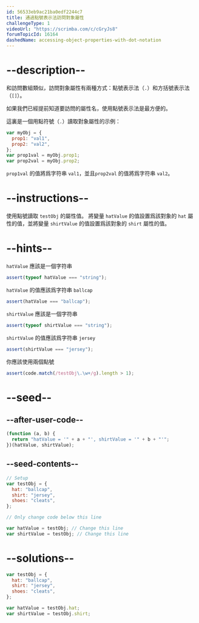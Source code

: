 ```yaml
---
id: 56533eb9ac21ba0edf2244c7
title: 通過點號表示法訪問對象屬性
challengeType: 1
videoUrl: "https://scrimba.com/c/cGryJs8"
forumTopicId: 16164
dashedName: accessing-object-properties-with-dot-notation
---
```


# --description--

和訪問數組類似，訪問對象屬性有兩種方式：點號表示法（`.`）和方括號表示法（`[]`）。

如果我們已經提前知道要訪問的屬性名，使用點號表示法是最方便的。

這裏是一個用點符號（`.`）讀取對象屬性的示例：

```js
var myObj = {
  prop1: "val1",
  prop2: "val2",
};
var prop1val = myObj.prop1;
var prop2val = myObj.prop2;
```

`prop1val` 的值將爲字符串 `val1`，並且`prop2val` 的值將爲字符串 `val2`。

# --instructions--

使用點號讀取 `testObj` 的屬性值。 將變量 `hatValue` 的值設置爲該對象的 `hat` 屬性的值，並將變量 `shirtValue` 的值設置爲該對象的 `shirt` 屬性的值。

# --hints--

`hatValue` 應該是一個字符串

```js
assert(typeof hatValue === "string");
```

`hatValue` 的值應該爲字符串 `ballcap`

```js
assert(hatValue === "ballcap");
```

`shirtValue` 應該是一個字符串

```js
assert(typeof shirtValue === "string");
```

`shirtValue` 的值應該爲字符串 `jersey`

```js
assert(shirtValue === "jersey");
```

你應該使用兩個點號

```js
assert(code.match(/testObj\.\w+/g).length > 1);
```

# --seed--

## --after-user-code--

```js
(function (a, b) {
  return "hatValue = '" + a + "', shirtValue = '" + b + "'";
})(hatValue, shirtValue);
```

## --seed-contents--

```js
// Setup
var testObj = {
  hat: "ballcap",
  shirt: "jersey",
  shoes: "cleats",
};

// Only change code below this line

var hatValue = testObj; // Change this line
var shirtValue = testObj; // Change this line
```

# --solutions--

```js
var testObj = {
  hat: "ballcap",
  shirt: "jersey",
  shoes: "cleats",
};

var hatValue = testObj.hat;
var shirtValue = testObj.shirt;
```
